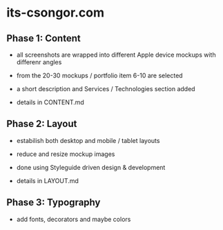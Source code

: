 # its-csongor.com

## Phase 1: Content

- all screenshots are wrapped into different Apple device mockups with differenr angles

- from the 20-30 mockups / portfolio item 6-10 are selected

- a short description and Services / Technologies section added

- details in CONTENT.md


## Phase 2: Layout

- estabilish both desktop and mobile / tablet layouts

- reduce and resize mockup images

- done using Styleguide driven design & development

- details in LAYOUT.md


## Phase 3: Typography

- add fonts, decorators and maybe colors


